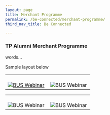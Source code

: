 ```yaml
---
layout: page
title: Merchant Programme
permalink: /be-connected/merchant-programme/
third_nav_title: Be Connected

---
```

### TP Alumni Merchant Programme
words... 

Sample layout below

<div>
    <table>
        <tr>
            <td style="width:49%"><br>
                <a href="/alumni/services/">
                    <image src="{{site.baseurl}}/images/BeConnected_buzz_BUS1.png" style="display:block;margin-left:auto;margin-right:auto;" alt="BUS Webinar">                                       </image>
            </td>
            <td style="width:49%"><br>
                    <image src="{{site.baseurl}}/images/BeConnected_buzz_BUS2.png" style="display:block;margin-left:auto;margin-right:auto;" alt="BUS Webinar">
                    </image>
            </td>
         </tr>
    </table>
</div>

<div>
    <table>
        <tr>
            <td style="width:49%"><br>
                    <image src="{{site.baseurl}}/images/BeConnected_buzz_BUS1.png" style="display:block;margin-left:auto;margin-right:auto;" alt="BUS Webinar">                                       </image>
            </td>
            <td style="width:49%"><br>
                    <image src="{{site.baseurl}}/images/BeConnected_buzz_BUS2.png" style="display:block;margin-left:auto;margin-right:auto;" alt="BUS Webinar">
                    </image>
            </td>
         </tr>
    </table>
</div>

